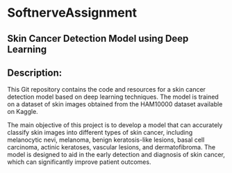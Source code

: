 # SoftnerveAssignment
## Skin Cancer Detection Model using Deep Learning

## Description:

This Git repository contains the code and resources for a skin cancer detection model based on deep learning techniques. The model is trained on a dataset of skin images obtained from the HAM10000 dataset available on Kaggle.

The main objective of this project is to develop a model that can accurately classify skin images into different types of skin cancer, including melanocytic nevi, melanoma, benign keratosis-like lesions, basal cell carcinoma, actinic keratoses, vascular lesions, and dermatofibroma. The model is designed to aid in the early detection and diagnosis of skin cancer, which can significantly improve patient outcomes.
